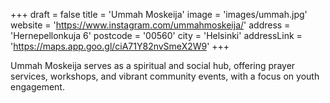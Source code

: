 +++
draft = false
title = 'Ummah Moskeija'
image = 'images/ummah.jpg'
website = 'https://www.instagram.com/ummahmoskeija/'
address = 'Hernepellonkuja 6'
postcode = '00560'
city = 'Helsinki'
addressLink = 'https://maps.app.goo.gl/ciA71Y82nvSmeX2W9'
+++

Ummah Moskeija serves as a spiritual and social hub, offering prayer services, workshops, and vibrant community events, with a focus on youth engagement.

